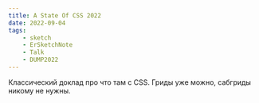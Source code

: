 ```yaml
---
title: A State Of CSS 2022
date: 2022-09-04
tags:
    - sketch
    - ErSketchNote
    - Talk
    - DUMP2022
---
```


Классический доклад про что там с CSS. Гриды уже можно, сабгриды никому не нужны.
